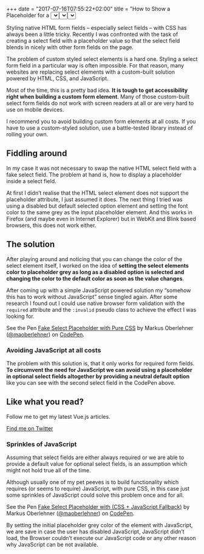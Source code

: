 +++
date = "2017-07-16T07:55:22+02:00"
title = "How to Show a Placeholder for a <select> Tag"
description = "Learn how to add a placeholder to a <select> HTML element and how you can make a <select> element look like an input field with a placeholder attribute."
intro = "Styling native HTML form fields – especially select fields – with CSS has always been a little tricky. Recently I was confronted with the task of creating a select field with a placeholder value so that the select field blends in nicely with other form fields on the page. The problem of custom styled select elements is a hard one..."
draft = false
categories = ["Development"]
tags = ["CSS Architecture"]
+++

Styling native HTML form fields – especially select fields – with CSS has always been a little tricky. Recently I was confronted with the task of creating a select field with a placeholder value so that the select field blends in nicely with other form fields on the page.

The problem of custom styled select elements is a hard one. Styling a select form field in a particular way is often impossible. For that reason, many websites are replacing select elements with a custom-built solution powered by HTML, CSS, and JavaScript.

Most of the time, this is a pretty bad idea. **It is tough to get accessibility right when building a custom form element**. Many of those custom-built select form fields do not work with screen readers at all or are very hard to use on mobile devices.

I recommend you to avoid building custom form elements at all costs. If you have to use a custom-styled solution, use a battle-tested library instead of rolling your own.

## Fiddling around

In my case it was not necessary to swap the native HTML select field with a fake select field. The problem at hand is, how to display a placeholder inside a select field.

At first I didn’t realise that the HTML select element does not support the placeholder attribute, I just assumed it does. The next thing I tried was using a disabled but default selected option element and setting the font color to the same grey as the input placeholder element. And this works in Firefox (and maybe even in Internet Explorer) but in WebKit and Blink based browsers, this does not work either.

## The solution

After playing around and noticing that you can change the color of the select element itself, I worked on the idea of **setting the select elements color to placeholder grey as long as a disabled option is selected and changing the color to the default color as soon as the value changes**.

After coming up with a simple JavaScript powered solution my “somehow this has to work without JavaScript” sense tingled again. After some research I found out I could use native browser form validation with the `required` attribute and the `:invalid` pseudo class to achieve the effect I was looking for.

<p data-height="265" data-theme-id="0" data-slug-hash="WOWrqO" data-default-tab="html,result" data-user="maoberlehner" data-embed-version="2" data-pen-title="Fake Select Placeholder with Pure CSS" class="codepen">See the Pen <a href="https://codepen.io/maoberlehner/pen/WOWrqO/">Fake Select Placeholder with Pure CSS</a> by Markus Oberlehner (<a href="https://codepen.io/maoberlehner">@maoberlehner</a>) on <a href="https://codepen.io">CodePen</a>.</p>

### Avoiding JavaScript at all costs

The problem with this solution is, that it only works for required form fields. **To circumvent the need for JavaScript we can avoid using a placeholder in optional select fields altogether by providing a neutral default option** like you can see with the second select field in the CodePen above.

<div class="c-content__broad">
  <div class="c-twitter-teaser">
    <div class="c-twitter-teaser__content">
      <h2 class="c-twitter-teaser__headline">Like what you read?</h2>
      <p class="c-twitter-teaser__body">
        Follow me to get my latest Vue.js articles.
      </p>
      <a class="c-button c-button--outline c-twitter-teaser__button" rel="nofollow" href="https://twitter.com/maoberlehner" data-event-category="link" data-event-action="click: contact" data-event-label="Twitter (article content)">
        Find me on Twitter
      </a>
    </div>
  </div>
</div>

### Sprinkles of JavaScript

Assuming that select fields are either always required or we are able to provide a default value for optional select fields, is an assumption which might not hold true all of the time.

Although usually one of my pet peeves is to build functionality which requires (or seems to require) JavaScript, with pure CSS, in this case just some sprinkles of JavaScript could solve this problem once and for all.

<p data-height="265" data-theme-id="0" data-slug-hash="YQBQNj" data-default-tab="css,result" data-user="maoberlehner" data-embed-version="2" data-pen-title="Fake Select Placeholder with (CSS + JavaScript Fallback)" class="codepen">See the Pen <a href="https://codepen.io/maoberlehner/pen/YQBQNj/">Fake Select Placeholder with (CSS + JavaScript Fallback)</a> by Markus Oberlehner (<a href="https://codepen.io/maoberlehner">@maoberlehner</a>) on <a href="https://codepen.io">CodePen</a>.</p>
<script async src="https://production-assets.codepen.io/assets/embed/ei.js"></script>

By setting the initial placeholder grey color of the element with JavaScript, we are save in case the user has disabled JavaScript, JavaScript didn’t load, the Browser couldn’t execute our JavaScript code or any other reason why JavaScript can be not available.

